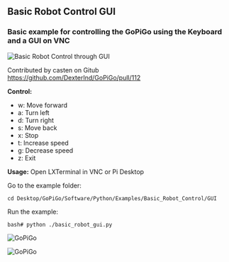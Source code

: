## Basic Robot Control GUI
### Basic example for controlling the GoPiGo using the Keyboard and a GUI on VNC

![Basic Robot Control through GUI](https://raw.githubusercontent.com/DexterInd/GoPiGo/master/Software/Python/Examples/Basic_Robot_Control/Basic_Raspberry_Pi_Robot_Control.jpg "GoPiGo Rasberry Pi Robot Controlled with a GUI")

Contributed by casten on Gitub https://github.com/DexterInd/GoPiGo/pull/112

**Control:**

- w:	Move forward
- a:	Turn left
- d:	Turn right
- s:	Move back
- x:	Stop
- t:	Increase speed
- g:	Decrease speed
- z: 	Exit

**Usage:**
Open LXTerminal in VNC or Pi Desktop

Go to the example folder:

`cd Desktop/GoPiGo/Software/Python/Examples/Basic_Robot_Control/GUI`

Run the example:

`bash# python ./basic_robot_gui.py`

![ GoPiGo ](https://raw.githubusercontent.com/DexterInd/GoPiGo/master/GoPiGo_Chassis-300.jpg)

![ GoPiGo ](https://raw.githubusercontent.com/DexterInd/GoPiGo/master/GoPiGo_Front_Facing_Camera300.jpg)



